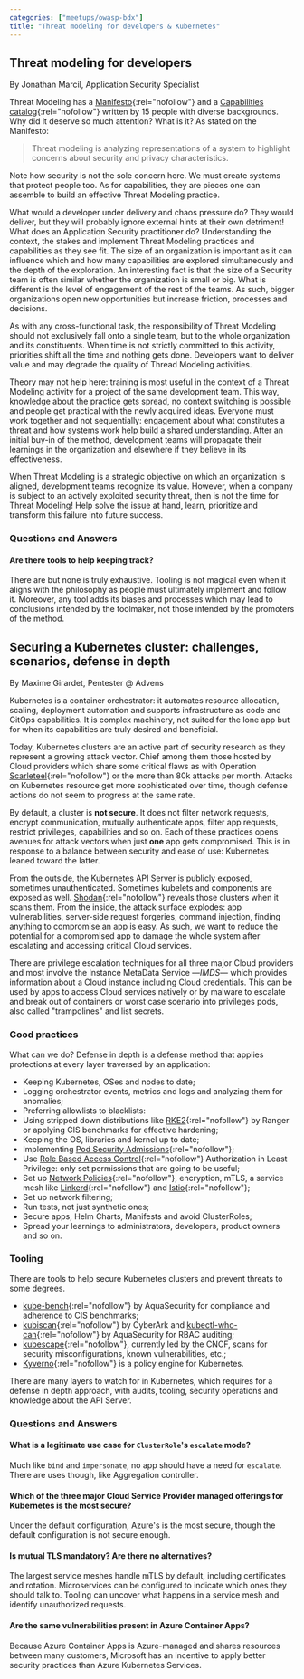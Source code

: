 ```yaml
---
categories: ["meetups/owasp-bdx"]
title: "Threat modeling for developers & Kubernetes"
---
```


## Threat modeling for developers
By Jonathan Marcil, Application Security Specialist

Threat Modeling has a [Manifesto](https://www.threatmodelingmanifesto.org/){:rel="nofollow"} and a [Capabilities catalog](https://www.threatmodelingmanifesto.org/capabilities/){:rel="nofollow"}
written by 15 people with diverse backgrounds. Why did it deserve so much attention? What is it? As stated on the
Manifesto:

> Threat modeling is analyzing representations of a system to highlight concerns about security and privacy
> characteristics.

Note how security is not the sole concern here. We must create systems that protect people too. As for capabilities,
they are pieces one can assemble to build an effective Threat Modeling practice.

What would a developer under delivery and chaos pressure do? They would deliver, but they will probably ignore external
hints at their own detriment! What does an Application Security practitioner do? Understanding the context, the stakes
and implement Threat Modeling practices and capabilities as they see fit. The size of an organization is important as it
can influence which and how many capabilities are explored simultaneously and the depth of the exploration. An
interesting fact is that the size of a Security team is often similar whether the organization is small or big. What is
different is the level of engagement of the rest of the teams. As such, bigger organizations open new opportunities but
increase friction, processes and decisions.

As with any cross-functional task, the responsibility of Threat Modeling should not exclusively fall onto a single team,
but to the whole organization and its constituents. When time is not strictly committed to this activity, priorities
shift all the time and nothing gets done. Developers want to deliver value and may degrade the quality of Thread
Modeling activities.

Theory may not help here: training is most useful in the context of a Threat Modeling activity for a project of the same
development team. This way, knowledge about the practice gets spread, no context switching is possible and people get
practical with the newly acquired ideas. Everyone must work together and not sequentially: engagement about what
constitutes a threat and how systems work help build a shared understanding. After an initial buy-in of the method,
development teams will propagate their learnings in the organization and elsewhere if they believe in its effectiveness.

When Threat Modeling is a strategic objective on which an organization is aligned, development teams recognize its
value. However, when a company is subject to an actively exploited security threat, then is not the time for Threat
Modeling! Help solve the issue at hand, learn, prioritize and transform this failure into future success.

### Questions and Answers
#### Are there tools to help keeping track?

There are but none is truly exhaustive. Tooling is not magical even when it aligns with the philosophy as people must
ultimately implement and follow it. Moreover, any tool adds its biases and processes which may lead to conclusions
intended by the toolmaker, not those intended by the promoters of the method.

## Securing a Kubernetes cluster: challenges, scenarios, defense in depth
By Maxime Girardet, Pentester @ Advens

Kubernetes is a container orchestrator: it automates resource allocation, scaling, deployment automation and supports
infrastructure as code and GitOps capabilities. It is complex machinery, not suited for the lone app but for when its
capabilities are truly desired and beneficial.

Today, Kubernetes clusters are an active part of security research as they represent a growing attack vector. Chief among
them those hosted by Cloud providers which share some critical flaws as with Operation [Scarleteel](https://sysdig.com/blog/cloud-breach-terraform-data-theft/){:rel="nofollow"}
or the more than 80k attacks per month. Attacks on Kubernetes resource get more sophisticated over time, though defense
actions do not seem to progress at the same rate.

By default, a cluster is **not secure**. It does not filter network requests, encrypt communication, mutually
authenticate apps, filter app requests, restrict privileges, capabilities and so on. Each of these practices opens
avenues for attack vectors when just **one** app gets compromised. This is in response to a balance between security and
ease of use: Kubernetes leaned toward the latter.

From the outside, the Kubernetes API Server is publicly exposed, sometimes unauthenticated. Sometimes kubelets and
components are exposed as well. [Shodan](https://www.shodan.io/search?query=kubernetes){:rel="nofollow"} reveals those
clusters when it scans them. From the inside, the attack surface explodes: app vulnerabilities, server-side request
forgeries, command injection, finding anything to compromise an app is easy. As such, we want to reduce the potential
for a compromised app to damage the whole system after escalating and accessing critical Cloud services.

There are privilege escalation techniques for all three major Cloud providers and most involve the Instance MetaData
Service —_IMDS_— which provides information about a Cloud instance including Cloud credentials. This can be used by apps
to access Cloud services natively or by malware to escalate and break out of containers or worst case scenario into
privileges pods, also called "trampolines" and list secrets.

### Good practices

What can we do? Defense in depth is a defense method that applies protections at every layer traversed by an application:

- Keeping Kubernetes, OSes and nodes to date;
- Logging orchestrator events, metrics and logs and analyzing them for anomalies;
- Preferring allowlists to blacklists:
- Using stripped down distributions like [RKE2](https://docs.rke2.io/){:rel="nofollow"} by Ranger or applying CIS
  benchmarks for effective hardening;
- Keeping the OS, libraries and kernel up to date;
- Implementing [Pod Security Admissions](https://kubernetes.io/docs/concepts/security/pod-security-admission/){:rel="nofollow"};
- Use [Role Based Access Control](https://kubernetes.io/docs/reference/access-authn-authz/rbac/){:rel="nofollow"}
  Authorization in Least Privilege: only set permissions that are going to be useful;
- Set up [Network Policies](https://kubernetes.io/docs/concepts/services-networking/network-policies/){:rel="nofollow"},
  encryption, mTLS, a service mesh like [Linkerd](https://linkerd.io/){:rel="nofollow"} and [Istio](https://istio.io/){:rel="nofollow"};
- Set up network filtering;
- Run tests, not just synthetic ones;
- Secure apps, Helm Charts, Manifests and avoid ClusterRoles;
- Spread your learnings to administrators, developers, product owners and so on.

### Tooling

There are tools to help secure Kubernetes clusters and prevent threats to some degrees.

- [kube-bench](https://github.com/aquasecurity/kube-bench){:rel="nofollow"} by AquaSecurity for compliance and adherence
  to CIS benchmarks;
- [kubiscan](https://github.com/cyberark/KubiScan){:rel="nofollow"} by CyberArk and [kubectl-who-can](https://github.com/aquasecurity/kubectl-who-can){:rel="nofollow"}
  by AquaSecurity for RBAC auditing;
- [kubescape](https://kubescape.io/){:rel="nofollow"}, currently led by the CNCF, scans for security misconfigurations,
  known vulnerabilities, etc.;
- [Kyverno](https://kyverno.io/){:rel="nofollow"} is a policy engine for Kubernetes.

There are many layers to watch for in Kubernetes, which requires for a defense in depth approach, with audits, tooling,
security operations and knowledge about the API Server.

### Questions and Answers
#### What is a legitimate use case for `ClusterRole`'s `escalate` mode?

Much like `bind` and `impersonate`, no app should have a need for `escalate`. There are uses though, like Aggregation
controller.

#### Which of the three major Cloud Service Provider managed offerings for Kubernetes is the most secure?

Under the default configuration, Azure's is the most secure, though the default configuration is not secure enough.

#### Is mutual TLS mandatory? Are there no alternatives?

The largest service meshes handle mTLS by default, including certificates and rotation. Microservices can be configured
to indicate which ones they should talk to. Tooling can uncover what happens in a service mesh and identify unauthorized
requests.

#### Are the same vulnerabilities present in Azure Container Apps?

Because Azure Container Apps is Azure-managed and shares resources between many customers, Microsoft has an incentive to
apply better security practices than Azure Kubernetes Services.
